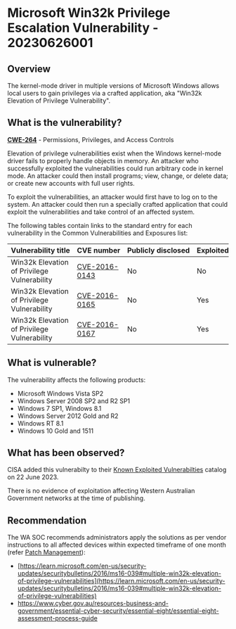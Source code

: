 # Microsoft Win32k Privilege Escalation Vulnerability - 20230626001

## Overview

The kernel-mode driver in multiple versions of Microsoft Windows allows local users to gain privileges via a crafted application, aka "Win32k Elevation of Privilege Vulnerability".

## What is the vulnerability?

[**CWE-264**](https://cwe.mitre.org/data/definitions/264.html) - Permissions, Privileges, and Access Controls

Elevation of privilege vulnerabilities exist when the Windows kernel-mode driver fails to properly handle objects in memory. An attacker who successfully exploited the vulnerabilities could run arbitrary code in kernel mode. An attacker could then install programs; view, change, or delete data; or create new accounts with full user rights.

To exploit the vulnerabilities, an attacker would first have to log on to the system. An attacker could then run a specially crafted application that could exploit the vulnerabilities and take control of an affected system.

The following tables contain links to the standard entry for each vulnerability in the Common Vulnerabilities and Exposures list:

| Vulnerability title | CVE number | Publicly disclosed | Exploited |
| --- | --- | --- | --- |
| Win32k Elevation of Privilege Vulnerability | [CVE-2016-0143](https://www.cve.org/CVERecord?id=CVE-2016-0143) | No | No |
| Win32k Elevation of Privilege Vulnerability | [CVE-2016-0165](https://www.cve.org/CVERecord?id=CVE-2016-0165) | No | Yes |
| Win32k Elevation of Privilege Vulnerability | [CVE-2016-0167](https://www.cve.org/CVERecord?id=CVE-2016-0167) | No | Yes |


## What is vulnerable?

The vulnerability affects the following products:

- Microsoft Windows Vista SP2
- Windows Server 2008 SP2 and R2 SP1
- Windows 7 SP1, Windows 8.1
- Windows Server 2012 Gold and R2
- Windows RT 8.1
- Windows 10 Gold and 1511


## What has been observed?

CISA added this vulnerabilty to their [Known Exploited Vulnerabilties](https://www.cisa.gov/known-exploited-vulnerabilities-catalog) catalog on 22 June 2023.

There is no evidence of exploitation affecting Western Australian Government networks at the time of publishing.

## Recommendation

The WA SOC recommends administrators apply the solutions as per vendor instructions to all affected devices within expected timeframe of one month (refer [Patch Management](../guidelines/patch-management.md)):

- [https://learn.microsoft.com/en-us/security-updates/securitybulletins/2016/ms16-039#multiple-win32k-elevation-of-privilege-vulnerabilities](https://learn.microsoft.com/en-us/security-updates/securitybulletins/2016/ms16-039#multiple-win32k-elevation-of-privilege-vulnerabilities)
- https://www.cyber.gov.au/resources-business-and-government/essential-cyber-security/essential-eight/essential-eight-assessment-process-guide
